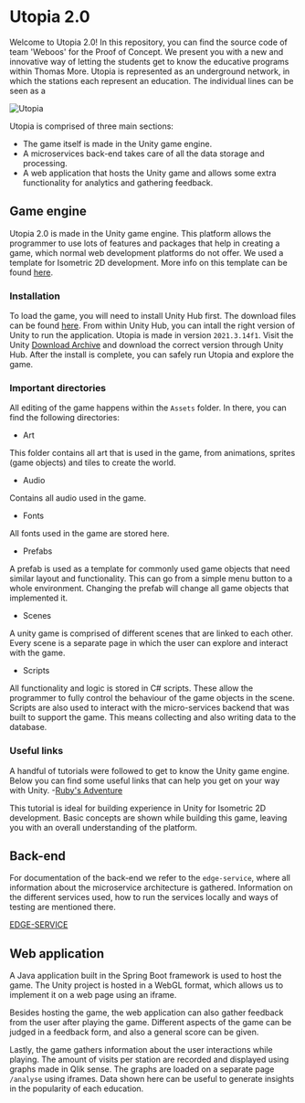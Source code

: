 # Utopia 2.0
Welcome to Utopia 2.0! In this repository, you can find the source code of team 'Weboos' for the Proof of Concept. We present you with a new and innovative way of letting the students get to know the educative programs within Thomas More. Utopia is represented as an underground network, in which the stations each represent an education. The individual lines can be seen as a 

![Utopia](https://user-images.githubusercontent.com/74854941/212747487-a3783889-fae9-4cdf-b17f-36f2a3429990.png)

Utopia is comprised of three main sections:
- The game itself is made in the Unity game engine.
- A microservices back-end takes care of all the data storage and processing.
- A web application that hosts the Unity game and allows some extra functionality for analytics and gathering feedback.

## Game engine
Utopia 2.0 is made in the Unity game engine. This platform allows the programmer to use lots of features and packages that help in creating a game, which normal web development platforms do not offer. We used a template for Isometric 2D development. More info on this template can be found [here](https://blog.unity.com/technology/isometric-2d-environments-with-tilemap).

### Installation
To load the game, you will need to install Unity Hub first. The download files can be found [here](https://unity.com/download). From within Unity Hub, you can intall the right version of Unity to run the application. Utopia is made in version `2021.3.14f1`. Visit the Unity [Download Archive](https://unity.com/releases/editor/archive) and download the correct version through Unity Hub. After the install is complete, you can safely run Utopia and explore the game.

### Important directories
All editing of the game happens within the `Assets` folder. In there, you can find the following directories:
- Art

This folder contains all art that is used in the game, from animations, sprites (game objects) and tiles to create the world.

- Audio

Contains all audio used in the game.

- Fonts

All fonts used in the game are stored here.

- Prefabs

A prefab is used as a template for commonly used game objects that need similar layout and functionality. This can go from a simple menu button to a whole environment. Changing the prefab will change all game objects that implemented it.

- Scenes

A unity game is comprised of different scenes that are linked to each other. Every scene is a separate page in which the user can explore and interact with the game.

- Scripts

All functionality and logic is stored in C# scripts. These allow the programmer to fully control the behaviour of the game objects in the scene. Scripts are also used to interact with the micro-services backend that was built to support the game. This means collecting and also writing data to the database.

### Useful links
A handful of tutorials were followed to get to know the Unity game engine. Below you can find some useful links that can help you get on your way with Unity.
-[Ruby's Adventure](https://learn.unity.com/project/ruby-s-2d-rpg)

This tutorial is ideal for building experience in Unity for Isometric 2D development. Basic concepts are shown while building this game, leaving you with an overall understanding of the platform.



## Back-end
For documentation of the back-end we refer to the `edge-service`, where all information about the microservice architecture is gathered. Information on the different services used, how to run the services locally and ways of testing are mentioned there.

[EDGE-SERVICE](https://github.com/KevinVandeputte-TM/utopia_edgeservice)

## Web application
A Java application built in the Spring Boot framework is used to host the game. The Unity project is hosted in a WebGL format, which allows us to implement it on a web page using an iframe. 

Besides hosting the game, the web application can also gather feedback from the user after playing the game. Different aspects of the game can be judged in a feedback form, and also a general score can be given.

Lastly, the game gathers information about the user interactions while playing. The amount of visits per station are recorded and displayed using graphs made in Qlik sense. The graphs are loaded on a separate page `/analyse` using iframes. Data shown here can be useful to generate insights in the popularity of each education.
